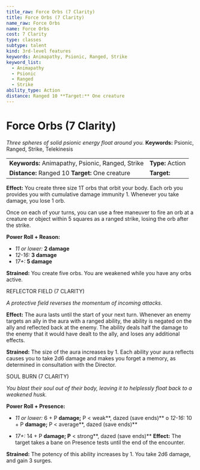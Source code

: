 ```yaml
---
title_raw: Force Orbs (7 Clarity)
title: Force Orbs (7 Clarity)
name_raw: Force Orbs
name: Force Orbs
cost: 7 Clarity
type: classes
subtype: talent
kind: 3rd-level features
keywords: Animapathy, Psionic, Ranged, Strike
keyword_list:
  - Animapathy
  - Psionic
  - Ranged
  - Strike
ability_type: Action
distance: Ranged 10 **Target:** One creature
---
```


# Force Orbs (7 Clarity)

*Three spheres of solid psionic energy float around you.* **Keywords:** Psionic, Ranged, Strike, Telekinesis

|                                                   |                  |
| :------------------------------------------------ | :--------------- |
| **Keywords:** Animapathy, Psionic, Ranged, Strike | **Type:** Action |
| **Distance:** Ranged 10 **Target:** One creature  | **Target:**      |

**Effect:** You create three size 1T orbs that orbit your body. Each orb you provides you with cumulative damage immunity 1. Whenever you take damage, you lose 1 orb.

Once on each of your turns, you can use a free maneuver to fire an orb at a creature or object within 5 squares as a ranged strike, losing the orb after the strike.

**Power Roll + Reason:**

- *11 or lower:* **2 damage**
- *12-16:* **3 damage**
- *17+:* **5 damage**

**Strained:** You create five orbs. You are weakened while you have any orbs active.

REFLECTOR FIELD (7 CLARITY)

*A protective field reverses the momentum of incoming attacks.*

**Effect:** The aura lasts until the start of your next turn. Whenever an enemy targets an ally in the aura with a ranged ability, the ability is negated on the ally and reflected back at the enemy. The ability deals half the damage to the enemy that it would have dealt to the ally, and loses any additional effects.

**Strained:** The size of the aura increases by 1. Each ability your aura reflects causes you to take 2d6 damage and makes you forget a memory, as determined in consultation with the Director.

SOUL BURN (7 CLARITY)

*You blast their soul out of their body, leaving it to helplessly float back to a weakened husk.*

**Power Roll + Presence:**

- *11 or lower:* 6 + P **damage;** P \< weak\*\*, dazed (save ends)\*\* o *12-16:* 10 + P **damage;** P \< average\*\*, dazed (save ends)\*\*

- *17+:* 14 + P **damage; P** \< strong\*\*, dazed (save ends)\*\* **Effect:** The target takes a bane on Presence tests until the end of the encounter.

**Strained:** The potency of this ability increases by 1. You take 2d6 damage, and gain 3 surges.
